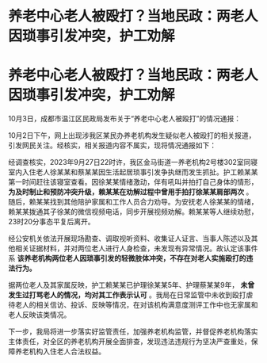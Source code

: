 # 养老中心老人被殴打？当地民政：两老人因琐事引发冲突，护工劝解

# 养老中心老人被殴打？当地民政：两老人因琐事引发冲突，护工劝解

10月3日，成都市温江区民政局发布关于“养老中心老人被殴打”的情况通报：

10月2日下午，网上出现涉我区某民办养老机构发生疑似老人被殴打的相关报道，引发网民关注。经核实，相关报道内容不属实，现将情况通报如下：

经调查核实，2023年9月27日22时许，我区金马街道一养老机构2号楼302室同寝室内入住老人徐某某和蔡某某因生活起居琐事引发争执继而发生抓扯。护工赖某某第一时间赶往该寝室查看。因徐某某情绪激动，伴有吼叫并拍打自己身体的情形，
**为及时制止和预防冲突升级，赖某某在劝解过程中曾用手拍打徐某某肩部两次**
。随后，赖某某找到其他陪护家属和工作人员合力劝导。为安抚老人徐某某的情绪，赖某某拨通其子徐某的微信视频电话，同步开展视频劝解。赖某某等人继续劝慰，23时20分事态平复后离开。

经公安机关依法开展现场勘查、调取视听资料、收集证人证言、当事人陈述以及其他相关证据材料，并对两位老人进行人身检查，未发现有异常情况。故认定该事件系
**该养老机构两位老人因琐事引发的轻微肢体冲突，不存在对老人实施殴打的违法行为。**

据两位老人及其家属反映，护工赖某某已护理徐某某5年、护理蔡某某9年， **未曾发生过打骂老人的情况，均对其工作表示认可**
。我局在日常监管中未收到殴打虐待老人的相关信访、投诉、反映等情况，在对该机构满意度测评工作中也无家属和老人反映该类情况。

下一步，我局将进一步落实好监管责任，加强养老机构监管，并督促养老机构落实主体责任，对全区的养老机构开展全面排查，发现违法违规行为坚决严查重处，保障养老机构入住老人合法权益。

